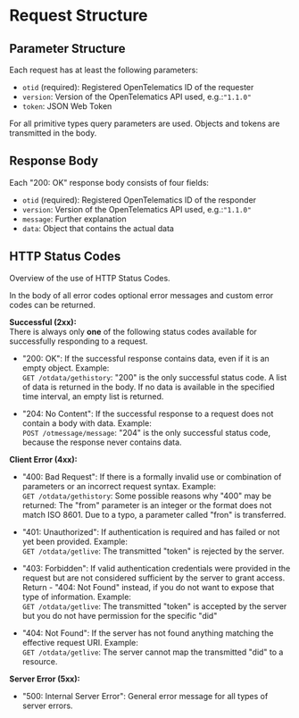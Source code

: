 # Request Structure 
## Parameter Structure
Each request has at least the following parameters:  
- `otid` (required): Registered OpenTelematics ID of the requester
- `version`: Version of the OpenTelematics API used, e.g.:`"1.1.0"`  
- `token`: JSON Web Token
  
For all primitive types query parameters are used. Objects and tokens are transmitted in the body.  


## Response Body
Each "200: OK" response body consists of four fields:
- `otid` (required): Registered OpenTelematics ID of the responder
- `version`: Version of the OpenTelematics API used, e.g.:`"1.1.0"`
- `message`: Further explanation
- `data`: Object that contains the actual data

## HTTP Status Codes  
Overview of the use of HTTP Status Codes. 

In the body of all error codes optional error messages and custom error codes can be returned.
  
**Successful (2xx):**  
There is always only **one** of the following status codes available for successfully responding to a request.  
  
- "200: OK": If the successful response contains data, even if it is an empty object. Example:  
`GET /otdata/gethistory`: "200" is the only successful status code. A list of data is returned in the body. If no data is available in the specified time interval, an empty list is returned.  
  
- "204: No Content": If the successful response to a request does not contain a body with data. Example:  
`POST /otmessage/message`: "204" is the only successful status code, because the response never contains data.  

**Client Error (4xx):**  
- "400: Bad Request": If there is a formally invalid use or combination of parameters or an incorrect request syntax. Example:  
`GET /otdata/gethistory`: Some possible reasons why "400" may be returned: The "from" parameter is an integer or the format does not match ISO 8601. Due to a typo, a parameter called "fron" is transferred.  
  
- "401: Unauthorized": If authentication is required and has failed or not yet been provided. Example:  
`GET /otdata/getlive`: The transmitted "token" is rejected by the server.
  
- "403: Forbidden": If valid authentication credentials were provided in the request but are not considered sufficient by the server to grant access.	Return - "404: Not Found" instead, if you do not want to expose that type of information. Example:  
`GET /otdata/getlive`: The transmitted "token" is accepted by the server but you do not have permission for the specific "did"
  
- "404: Not Found": If the server has not found anything matching the effective request URI. Example:  
`GET /otdata/getlive`: The server cannot map the transmitted "did" to a resource.
  
**Server Error (5xx):**  
-   "500: Internal Server Error": General error message for all types of server errors.
